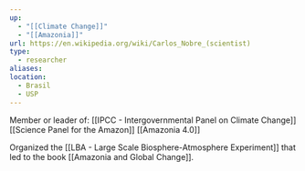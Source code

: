 ```yaml
---
up:
  - "[[Climate Change]]"
  - "[[Amazonia]]"
url: https://en.wikipedia.org/wiki/Carlos_Nobre_(scientist)
type:
  - researcher
aliases: 
location:
  - Brasil
  - USP
---
```


Member or leader of:
[[IPCC - Intergovernmental Panel on Climate Change]]
[[Science Panel for the Amazon]]
[[Amazonia 4.0]]

Organized the [[LBA - Large Scale Biosphere-Atmosphere Experiment]] that led to the book [[Amazonia and Global Change]].
